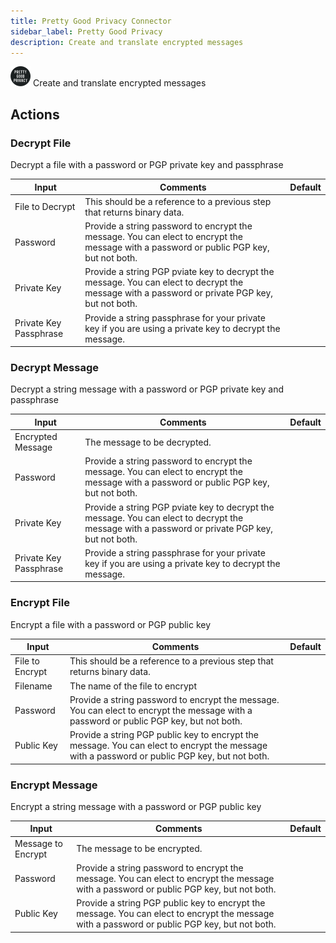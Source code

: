 ```yaml
---
title: Pretty Good Privacy Connector
sidebar_label: Pretty Good Privacy
description: Create and translate encrypted messages
---
```


![Pretty Good Privacy](./assets/pgp.png#connector-icon)
Create and translate encrypted messages

## Actions

### Decrypt File

Decrypt a file with a password or PGP private key and passphrase

| Input                  | Comments                                                                                                                                       | Default |
| ---------------------- | ---------------------------------------------------------------------------------------------------------------------------------------------- | ------- |
| File to Decrypt        | This should be a reference to a previous step that returns binary data.                                                                        |         |
| Password               | Provide a string password to encrypt the message. You can elect to encrypt the message with a password or public PGP key, but not both.        |         |
| Private Key            | Provide a string PGP pviate key to decrypt the message. You can elect to decrypt the message with a password or private PGP key, but not both. |         |
| Private Key Passphrase | Provide a string passphrase for your private key if you are using a private key to decrypt the message.                                        |         |

### Decrypt Message

Decrypt a string message with a password or PGP private key and passphrase

| Input                  | Comments                                                                                                                                       | Default |
| ---------------------- | ---------------------------------------------------------------------------------------------------------------------------------------------- | ------- |
| Encrypted Message      | The message to be decrypted.                                                                                                                   |         |
| Password               | Provide a string password to encrypt the message. You can elect to encrypt the message with a password or public PGP key, but not both.        |         |
| Private Key            | Provide a string PGP pviate key to decrypt the message. You can elect to decrypt the message with a password or private PGP key, but not both. |         |
| Private Key Passphrase | Provide a string passphrase for your private key if you are using a private key to decrypt the message.                                        |         |

### Encrypt File

Encrypt a file with a password or PGP public key

| Input           | Comments                                                                                                                                      | Default |
| --------------- | --------------------------------------------------------------------------------------------------------------------------------------------- | ------- |
| File to Encrypt | This should be a reference to a previous step that returns binary data.                                                                       |         |
| Filename        | The name of the file to encrypt                                                                                                               |         |
| Password        | Provide a string password to encrypt the message. You can elect to encrypt the message with a password or public PGP key, but not both.       |         |
| Public Key      | Provide a string PGP public key to encrypt the message. You can elect to encrypt the message with a password or public PGP key, but not both. |         |

### Encrypt Message

Encrypt a string message with a password or PGP public key

| Input              | Comments                                                                                                                                      | Default |
| ------------------ | --------------------------------------------------------------------------------------------------------------------------------------------- | ------- |
| Message to Encrypt | The message to be encrypted.                                                                                                                  |         |
| Password           | Provide a string password to encrypt the message. You can elect to encrypt the message with a password or public PGP key, but not both.       |         |
| Public Key         | Provide a string PGP public key to encrypt the message. You can elect to encrypt the message with a password or public PGP key, but not both. |         |
